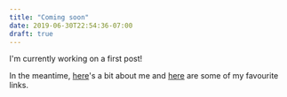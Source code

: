 ```yaml
---
title: "Coming soon"
date: 2019-06-30T22:54:36-07:00
draft: true
---
```


I'm currently working on a first post!

In the meantime, [here](/about)'s a bit about me and [here](/links) are some of my favourite links.
